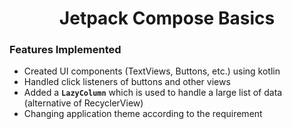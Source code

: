 <h1 align="center">Jetpack Compose Basics</h1>

### Features Implemented
* Created UI components (TextViews, Buttons, etc.) using kotlin
* Handled click listeners of buttons and other views
* Added a **`LazyColumn`** which is used to handle a large list of data (alternative of RecyclerView)
* Changing application theme according to the requirement
